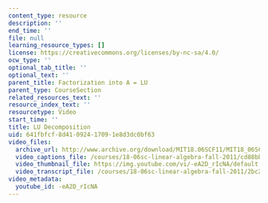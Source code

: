 ```yaml
---
content_type: resource
description: ''
end_time: ''
file: null
learning_resource_types: []
license: https://creativecommons.org/licenses/by-nc-sa/4.0/
ocw_type: ''
optional_tab_title: ''
optional_text: ''
parent_title: Factorization into A = LU
parent_type: CourseSection
related_resources_text: ''
resource_index_text: ''
resourcetype: Video
start_time: ''
title: LU Decomposition
uid: 641fbfcf-8d41-0924-1709-1e8d3dc0bf63
video_files:
  archive_url: http://www.archive.org/download/MIT18.06SCF11/MIT18_06SC_110706_B1_300k.mp4
  video_captions_file: /courses/18-06sc-linear-algebra-fall-2011/cd88bbfb516b50ad85f9364b11721938_-eA2D_rIcNA.vtt
  video_thumbnail_file: https://img.youtube.com/vi/-eA2D_rIcNA/default.jpg
  video_transcript_file: /courses/18-06sc-linear-algebra-fall-2011/2bc2e009a682eaa46a198af45d6dc80c_-eA2D_rIcNA.pdf
video_metadata:
  youtube_id: -eA2D_rIcNA
---
```

